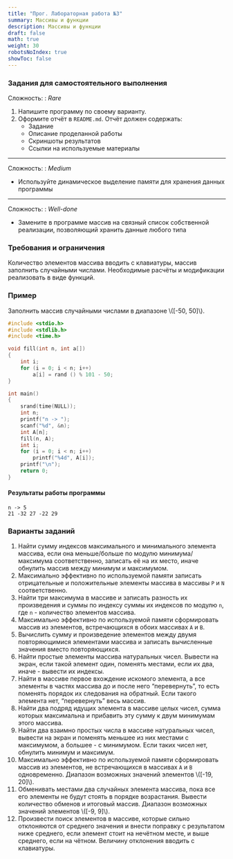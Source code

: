 ```yaml
---
title: "Прог. Лабораторная работа №3"
summary: Массивы и функции
description: Массивы и функции
draft: false
math: true
weight: 30
robotsNoIndex: true
showToc: false
---
```


### Задания для самостоятельного выполнения

Сложность:
: *Rare*

1. Напишите программу по своему варианту.
2. Оформите отчёт в `README.md`. Отчёт должен содержать:
    * Задание
    * Описание проделанной работы
    * Скриншоты результатов
    * Ссылки на используемые материалы

---

Сложность:
: *Medium*  

* Используйте динамическое выделение памяти для хранения данных программы

---

Сложность:
: *Well-done*  

* Замените в программе массив на связный список собственной реализации, позволяющий хранить данные любого типа


### Требования и ограничения

Количество элементов массива вводить с клавиатуры, массив заполнить случайными числами. Необходимые расчёты и модификации реализовать в виде функций.


### Пример

Заполнить массив случайными числами в диапазоне \\([-50, 50]\\).

```c
#include <stdio.h>
#include <stdlib.h>
#include <time.h>

void fill(int n, int a[])
{
    int i;
    for (i = 0; i < n; i++)
        a[i] = rand () % 101 - 50;
}

int main()
{
    srand(time(NULL));
    int n;
    printf("n -> ");
    scanf("%d", &n);
    int A[n];
    fill(n, A);
    int i;
    for (i = 0; i < n; i++)
        printf("%4d", A[i]);
    printf("\n");
    return 0;
}
```

#### Результаты работы программы
```text
n -> 5
21 -32 27 -22 29
```

### Варианты заданий

1. Найти сумму индексов максимального и минимального элемента массива, если она меньше/больше по модулю минимума/максимума соответственно, записать её на их место, иначе обнулить массив между минимум и максимумом.
2. Максимально эффективно по используемой памяти записать отрицательные и положительные элементы массива в массивы `P` и `N` соответственно.
3. Найти три максимума в массиве и записать разность их произведения и суммы по индексу суммы их индексов по модулю `n`, где `n` - количество элементов массива.
4. Максимально эффективно по используемой памяти сформировать массив из элементов, встречающихся в обоих массивах `A` и `B`.
5. Вычислить сумму и произведение элементов между двумя повторяющимися элементами массива и записать вычисленные значения вместо повторяющихся.
6. Найти простые элементы массива натуральных чисел. Вывести на экран, если такой элемент один, поменять местами, если их два, иначе - вывести их индексы.
7. Найти в массиве первое вхождение искомого элемента, а все элементы в частях массива до и после него “перевернуть”, то есть поменять порядок их следования на обратный. Если такого элемента нет, “перевернуть” весь массив.
8. Найти два подряд идущих элемента в массиве целых чисел, сумма которых максимальна и прибавить эту сумму к двум минимумам этого массива.
9. Найти два взаимно простых числа в массиве натуральных чисел, вывести на экран и поменять меньшее из них местами с максимумом, а большее - с минимумом. Если таких чисел нет, обнулить минимум и максимум.
10. Максимально эффективно по используемой памяти сформировать массив из элементов, не встречающихся в массивах `A` и `B` одновременно. Диапазон возможных значений элементов \\([-19, 20]\\).
11. Обменивать местами два случайных элемента массива, пока все его элементы не будут стоять в порядке возрастания. Вывести количество обменов и итоговый массив. Диапазон возможных значений элементов \\([-9, 9]\\).
12. Произвести поиск элементов в массиве, которые сильно отклоняются от среднего значения и внести поправку с результатом ниже среднего, если элемент стоит на нечётном месте, и выше среднего, если на чётном. Величину отклонения вводить с клавиатуры.
